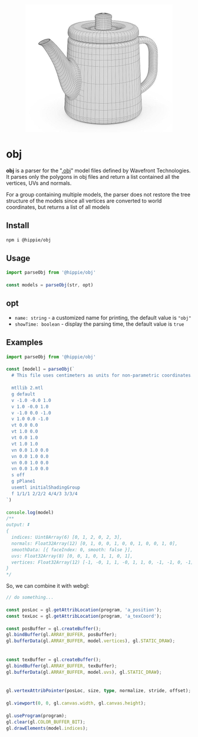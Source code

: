 <p align="center">
  <img width="400" src="./assets/teapot.jpg">
</p>

# obj

**obj** is a parser for the "[.obj](http://paulbourke.net/dataformats/obj/)" model files defined by Wavefront Technologies. It parses only the polygons in obj files and return a list contained all the vertices, UVs and normals.

For a group containing multiple models, the parser does not restore the tree structure of the models since all vertices are converted to world coordinates, but returns a list of all models

## Install

```bash
npm i @hippie/obj
```

## Usage

```typescript
import parseObj from '@hippie/obj'

const models = parseObj(str, opt)
```

## opt

- `name: string` - a customized name for printing, the default value is `"obj"`
- `showTime: boolean` - display the parsing time, the default value is `true`

## Examples

```typescript
import parseObj from '@hippie/obj'

const [model] = parseObj(`
  # This file uses centimeters as units for non-parametric coordinates.

  mtllib 2.mtl
  g default
  v -1.0 -0.0 1.0
  v 1.0 -0.0 1.0
  v -1.0 0.0 -1.0
  v 1.0 0.0 -1.0
  vt 0.0 0.0
  vt 1.0 0.0
  vt 0.0 1.0
  vt 1.0 1.0
  vn 0.0 1.0 0.0
  vn 0.0 1.0 0.0
  vn 0.0 1.0 0.0
  vn 0.0 1.0 0.0
  s off
  g pPlane1
  usemtl initialShadingGroup
  f 1/1/1 2/2/2 4/4/3 3/3/4
`)

console.log(model)
/**
output: ⏬
{
  indices: Uint8Array(6) [0, 1, 2, 0, 2, 3],
  normals: Float32Array(12) [0, 1, 0, 0, 1, 0, 0, 1, 0, 0, 1, 0],
  smoothData: [{ faceIndex: 0, smooth: false }],
  uvs: Float32Array(8) [0, 0, 1, 0, 1, 1, 0, 1],
  vertices: Float32Array(12) [-1, -0, 1, 1, -0, 1, 1, 0, -1, -1, 0, -1],
}
*/
```

So, we can combine it with webgl:

```typescript
// do something...

const posLoc = gl.getAttribLocation(program, 'a_position');
const texLoc = gl.getAttribLocation(program, 'a_texCoord');

const posBuffer = gl.createBuffer();
gl.bindBuffer(gl.ARRAY_BUFFER, posBuffer);
gl.bufferData(gl.ARRAY_BUFFER, model.vertices), gl.STATIC_DRAW);


const texBuffer = gl.createBuffer();
gl.bindBuffer(gl.ARRAY_BUFFER, texBuffer);
gl.bufferData(gl.ARRAY_BUFFER, model.uvs), gl.STATIC_DRAW);


gl.vertexAttribPointer(posLoc, size, type, normalize, stride, offset);

gl.viewport(0, 0, gl.canvas.width, gl.canvas.height);

gl.useProgram(program);
gl.clear(gl.COLOR_BUFFER_BIT);
gl.drawElements(model.indices);
```
